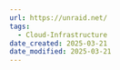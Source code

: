 ```yaml
---
url: https://unraid.net/
tags:
  - Cloud-Infrastructure
date_created: 2025-03-21
date_modified: 2025-03-21
---
```

